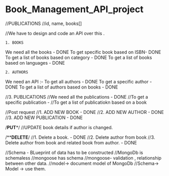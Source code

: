 # Book_Management_API_project
//PUBLICATIONS
//id, name, books[]

//We have to design and code an API over this .

```
1. BOOKS
```
We need all the books - DONE
To get specific book based on ISBN- DONE
To get a list of books based on category - DONE
To get a list of books based on languages - DONE

```
2. AUTHORS
```
We need an API :-
To get all authors - DONE
To get a specific author - DONE
To get a list of authors based on books - DONE

//3. PUBLICATIONS
//We need all the publications - DONE
//To get a specific publication - 
//To get a list of publicatiokn based on a book

//Post request
//1. ADD NEW BOOK - DONE
//2. ADD NEW AUTHOR - DONE
//3. ADD NEW PUBLICATION - DONE

/********PUT*********/
//UPDATE book details if author is changed.

/********DELETE******/
//1. Delete a book. - DONE
//2. Delete author from book
//3. Delete author from book and related book from author. - DONE

//Schema - BLueprint of data has to be constructed
//MongoDb is schemaless
//mongoose has schema
//mongoose- validation , relationship between other data.
//model-> document model of MongoDb
//Schema-> Model -> use them.



 
